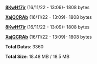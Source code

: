 [**8KwHf7jr**](/data/8KwHf7jr.txt) (16/11/22 - 13:09)- 1808 bytes

[**XajQCRAb**](/data/XajQCRAb.txt) (16/11/22 - 13:09)- 1808 bytes

[**8KwHf7jr**](/data/8KwHf7jr.txt) (16/11/22 - 13:09)- 1808 bytes

[**XajQCRAb**](/data/XajQCRAb.txt) (16/11/22 - 13:09)- 1808 bytes

**Total Datas**: 3360

**Total Size**: 18.48 MB / 18.5 MB